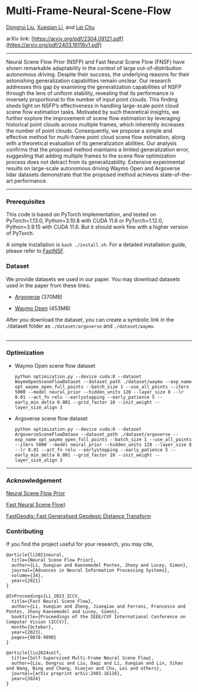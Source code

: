 # Multi-Frame-Neural-Scene-Flow

[Dongrui Liu](https://shenqildr.github.io/), [Xueqian Li](https://lilac-lee.github.io/), and [Lei Chu](https://wides.usc.edu/#people)

arXiv link: [https://arxiv.org/pdf/2304.09121.pdf](https://arxiv.org/pdf/2403.16116v1.pdf)

---

Neural Scene Flow Prior (NSFP) and Fast Neural Scene Flow (FNSF) have shown remarkable adaptability in the context of large out-of-distribution autonomous driving. Despite their success, the underlying reasons for their astonishing generalization capabilities remain unclear. Our research addresses this gap by examining the generalization capabilities of NSFP through the lens of uniform stability, revealing that its performance is inversely proportional to the number of input point clouds. This finding sheds light on NSFP’s effectiveness in handling large-scale point cloud scene flow estimation tasks. Motivated by such theoretical insights, we further explore the improvement of scene flow estimation by leveraging historical point clouds across multiple frames, which inherently increases the number of point clouds. Consequently, we propose a simple and effective method for multi-frame point cloud scene flow estimation, along with a theoretical evaluation of its generalization abilities. Our analysis confirms that the proposed method maintains a limited generalization error, suggesting that adding multiple frames to the scene flow optimization process does not detract from its generalizability. Extensive experimental results on large-scale autonomous driving Waymo Open and Argoverse lidar datasets demonstrate that the proposed method achieves state-of-the-art performance.

---

### Prerequisites
This code is based on PyTorch implementation, and tested on PyTorch=1.13.0, Python=3.10.8 with CUDA 11.6 or PyTorch=1.12.0, Python=3.9.15 with CUDA 11.6. 
But it should work fine with a higher version of PyTorch.

A simple installation is ```bash ./install.sh```. For a detailed installation guide, please refer to [FastNSF](https://github.com/Lilac-Lee/FastNSF).


### Dataset
We provide datasets we used in our paper.
You may download datasets used in the paper from these links:

- [Argoverse](https://drive.google.com/file/d/1qyTaLz1_CTF3IB1gr3XpIiIDh6klQOA4/view?usp=sharing) (370MB)

- [Waymo Open](https://drive.google.com/file/d/1urONegaI6pS47bUv-Kw0nl0oGFzGfIl2/view?usp=sharing) (453MB)

After you download the dataset, you can create a symbolic link in the ./dataset folder as ```./dataset/argoverse``` and ```./dataset/waymo```.
<br></br>

---
### Optimization

- Waymo Open scene flow dataset
    ```
    python optimization.py --device cuda:0 --dataset WaymoOpenSceneFlowDataset --dataset_path ./dataset/waymo --exp_name opt_waymo_open_full_points --batch_size 1 --use_all_points --iters 5000 --model neural_prior --hidden_units 128 --layer_size 8 --lr 0.01 --act_fn relu --earlystopping --early_patience 5 --early_min_delta 0.001 --grid_factor 10 --init_weight --layer_size_align 3
    ```

- Argoverse scene flow dataset

    ```
    python optimization.py --device cuda:0 --dataset ArgoverseSceneFlowDatase --dataset_path ./dataset/argoverse --exp_name opt_waymo_open_full_points --batch_size 1 --use_all_points --iters 5000 --model neural_prior --hidden_units 128 --layer_size 8 --lr 0.01 --act_fn relu --earlystopping --early_patience 5 --early_min_delta 0.001 --grid_factor 10 --init_weight --layer_size_align 3
    ```



---

### Acknowledgement
[Neural Scene Flow Prior](https://github.com/Lilac-Lee/Neural_Scene_Flow_Prior)

[Fast Neural Scene Flow](https://github.com/Lilac-Lee/FastNSF))

[FastGeodis: Fast Generalised Geodesic Distance Transform](https://github.com/masadcv/FastGeodis)

### Contributing
If you find the project useful for your research, you may cite,
```
@article{li2021neural,
  title={Neural Scene Flow Prior},
  author={Li, Xueqian and Kaesemodel Pontes, Jhony and Lucey, Simon},
  journal={Advances in Neural Information Processing Systems},
  volume={34},
  year={2021}
}

@InProceedings{Li_2023_ICCV,
  title={Fast Neural Scene Flow},
  author={Li, Xueqian and Zheng, Jianqiao and Ferroni, Francesco and Pontes, Jhony Kaesemodel and Lucey, Simon},
  booktitle={Proceedings of the IEEE/CVF International Conference on Computer Vision (ICCV)},
  month={October},
  year={2023},
  pages={9878-9890}
}

@article{liu2024self,
  title={Self-Supervised Multi-Frame Neural Scene Flow},
  author={Liu, Dongrui and Liu, Daqi and Li, Xueqian and Lin, Sihao and Wang, Bing and Chang, Xiaojun and Chu, Lei and others},
  journal={arXiv preprint arXiv:2403.16116},
  year={2024}
}
```
